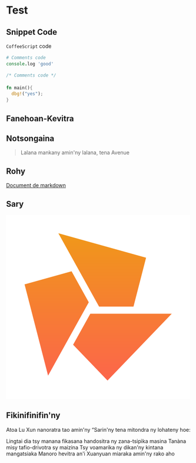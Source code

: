 [Fanehoan-kevitra manerantany Markdown]:#

# Test

## Snippet Code

`CoffeeScript` code

```coffee
# Comments code
console.log 'good'


```

```rust
/* Comments code */

fn main(){
  dbg!("yes");
}
```

## Fanehoan-Kevitra

<!-- HTML 注释 --> 

<!-- 多行注释 --> 

## Notsongaina

> Lalana mankany amin'ny lalana, tena Avenue

## Rohy

[Document de markdown](https://github.com/xxai-art/xxai-art-md)

## Sary

![xxAI.Famantarana marika kanto](https://raw.githubusercontent.com/xxai-art/web/main/file/svg/logo.svg)

## Fikinifinifin'ny

Atoa Lu Xun nanoratra tao amin'ny “Sarin'ny tena mitondra ny lohateny hoe:

  Lingtai dia tsy manana fikasana handositra ny zana-tsipìka masina
  Tanàna misy tafio-drivotra sy maizina
  Tsy voamarika ny dikan'ny kintana mangatsiaka
  Manoro hevitra an'i Xuanyuan miaraka amin'ny rako aho



